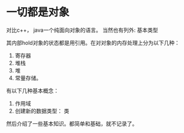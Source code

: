 # 一切都是对象

对比c++， java一个纯面向对象的语言。
当然也有列外: 基本类型

其内部hold对象的状态都是用引用。在对对象的内存处理上分为以下几种：

1. 寄存器
2. 堆栈
3. 堆
4. 常量存储。

有以下几种基本概念：

1. 作用域
2. 创建新的数据类型： 类

然后介绍了一些基本知识。都简单和基础，就不记录了。
